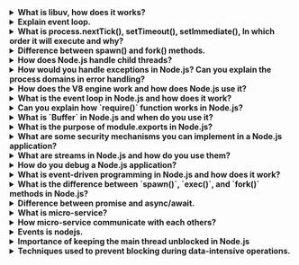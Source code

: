 <details>
<summary><b>What is libuv, how does it works?</b></summary>
libuv is a multi-platform C library that provides support for asynchronous I/O based on event loops. It is an integral part of the Node.js runtime and is responsible for handling I/O operations, timers, networking, and other low-level functionalities.

The library enforces an asynchronous, event-driven style of programming and offers core utilities like timers, non-blocking networking support, asynchronous file system access, child processes and more.

In terms of how it works, libuv uses an event loop to manage I/O operations. The event loop waits for events to occur and then executes the corresponding callbacks. This allows for non-blocking I/O operations and efficient use of system resources.

libuv is used by several software projects including Node.js, Luvit, Julia, uvloop and others.
</details>
<details>
<summary><b>Explain event loop.</b></summary>
The event loop is a programming construct that is used to handle asynchronous events in a non-blocking manner. It is a constantly running process that monitors both the callback queue and the call stack.

When an event occurs, it is added to the callback queue. The event loop then waits until the call stack is empty and places the next function from the callback queue to the call stack. This allows for non-blocking I/O operations and efficient use of system resources.

The event loop is an essential part of JavaScript’s runtime model and is responsible for executing the code, collecting and processing events, and executing queued sub-tasks. It offers some nice properties when reasoning about your program, including the fact that whenever a function runs, it cannot be preempted and will run entirely before any other code runs (and can modify data the function manipulates)
</details>
<details>
<summary><b>What is process.nextTick(), setTimeout(), setImmediate(), In which order it will execute and why?</b></summary>
process.nextTick(), setTimeout(), and setImmediate() are all used to schedule callbacks to be executed at a later time. However, they have different execution orders and use cases.

process.nextTick() is used to schedule a callback to be executed immediately after the current operation completes, but before the event loop continues. It has the highest priority among the three and is executed before any other I/O events or timers.

setTimeout() is used to schedule a callback to be executed after a specified delay in milliseconds. It is added to the timer queue and executed after all I/O events have been processed.

setImmediate() is used to schedule a callback to be executed in the next iteration of the event loop, immediately after I/O events have been processed. It has a lower priority than process.nextTick() but higher than setTimeout().

Therefore, the order of execution would be:

* process.nextTick()
* setImmediate()
* setTimeout()

However, it’s important to note that the exact order of execution can vary depending on the number of callbacks queued up for each method and their respective priorities.
</details>
<details>
<summary><b>Difference between spawn() and fork() methods.</b></summary>
In node.js, spawn() and fork() are two methods used to create child processes. While both methods are used to create child processes, they have different use cases and execution orders.

spawn() is used to initiate a command in a new process. It returns a child process instance that implements the EventEmitter API. Handlers for events can be attached or registered to the child instance created. Some of the events that can be attached or registered on that child instances are disconnect, error, close, and message, etc.

fork() is used to create a new Node.js process and execute a specified module in that process. It is a special case of the spawn() method where the new Node.js process runs the same code as the parent process, but with a different environment.

The main difference between the two methods is that spawn() creates a new process through command rather than running on the same node process, while fork() creates a new V8 instance and runs on the same node process as the parent.

Therefore, if you want to create a new Node.js process that runs the same code as the parent process, but with a different environment, you should use fork(). If you want to initiate a command in a new process, you should use spawn().
</details>

<details>
<summary><b>How does Node.js handle child threads?</b></summary>

Node.js is single-threaded, which means it executes one operation at a time in a single sequence or thread. However, Node.js is built on the V8 JavaScript engine, which is multi-threaded. It uses multiple threads in the background for certain tasks like asynchronous I/O operations, but your JavaScript code runs in a single thread in the event loop.

For CPU-intensive tasks, Node.js provides the `child_process` module that allows you to create new processes. Each child process runs on its own thread and has its own memory space. Here's an example of how you can use the `child_process` module to create a new process:

```js
const { spawn } = require('child_process');
const child = spawn('ls', ['-lh', '/usr']);

child.stdout.on('data', (data) => {
  console.log(`stdout: ${data}`);
});

child.stderr.on('data', (data) => {
  console.error(`stderr: ${data}`);
});

child.on('close', (code) => {
  console.log(`child process exited with code ${code}`);
});
```

In this code, `spawn` creates a new process that runs the `ls -lh /usr` command. The `stdout` and `stderr` events allow you to read data from the child process, and the `close` event is emitted when the child process ends.

In addition, Node.js also provides the `worker_threads` module that allows you to run JavaScript in parallel via threads, each with their own event loop.

Remember, while multi-threading can be powerful, it can also make your code more complex and harder to reason about. It's often better to stick with the single-threaded model unless you have a good reason to use child processes or worker threads.
</details>

<details>
<summary><b>How would you handle exceptions in Node.js? Can you explain the process domains in error handling?</b></summary>

In Node.js, error handling can be done in several ways:

1. **Try/Catch**: This is used for synchronous code. Any errors that are thrown in a try block are immediately caught in the catch block and can be handled there.

```js
try {
  // Code that may throw an error
} catch (error) {
  // Handle the error
}
```

2. **Error-first Callbacks**: This is a common pattern for asynchronous code. The first argument of the callback function is reserved for an error object. If an error occurred, it will be passed as the first argument to the callback.

```js
fs.readFile('/foo.txt', function(err, data) {
  if (err) {
    // Handle the error
  } else {
    // No error occurred, process the data
  }
});
```

3. **Event Listeners**: Certain Node.js objects (called "emitters") emit named events that cause function objects ("listeners") to be called. When an `error` event is emitted, the listeners for that event get called with the error object.

```js
const server = http.createServer();
server.on('error', (error) => {
  // Handle the error
});
```

4. **Promises**: Promises are a pattern that can be used with asynchronous code. They represent a value that may not be available yet. Promises can be in one of three states: pending, fulfilled, or rejected. If a promise is rejected, the error can be handled in a `catch` block.

```js
doSomethingAsync()
  .then(result => {
    // Process the result
  })
  .catch(error => {
    // Handle the error
  });
```

5. **Async/Await**: This is a new pattern for handling asynchronous operations that makes it possible to use try/catch with asynchronous code.

```js
async function foo() {
  try {
    const result = await doSomethingAsync();
    // Process the result
  } catch (error) {
    // Handle the error
  }
}
```

6. **Domains**: Domains are a feature of Node.js that allow you to group different I/O operations together and handle their errors at once. Domains provide a way to handle multiple different I/O operations as a single group. Domains can be used to handle uncaught exceptions and other unexpected errors more gracefully.

```js
const domain = require('domain');
const serverDomain = domain.create();

serverDomain.run(() => {
  // Server logic here
});

serverDomain.on('error', (error) => {
  // Handle the error
});
```

Remember, unhandled errors often result in the Node.js process terminating. Therefore, it's important to handle all errors appropriately in your Node.js applications to ensure they continue running smoothly.
</details>

<details>
<summary><b>How does the V8 engine work and how does Node.js use it?</b></summary>

The V8 engine is a JavaScript engine developed by Google. It's designed to interpret JavaScript code and execute it. Here's a simplified explanation of how it works:

1. **Parsing**: The V8 engine parses the JavaScript code into an Abstract Syntax Tree (AST).
2. **Compilation**: The AST is then converted into bytecode.
3. **Execution**: The bytecode is executed.
4. **Optimization**: While the bytecode is being executed, the V8 engine collects information about the code's execution. This information is used to optimize the code, making it run faster.
5. **Deoptimization**: If the assumptions made during the optimization step are violated, the V8 engine will deoptimize the code, reverting it back to the original bytecode.

As for Node.js, it uses the V8 engine to run JavaScript code. Node.js is essentially a C++ program that embeds the V8 engine. It adds additional features to the V8 engine, such as the ability to perform I/O operations, handle HTTP requests, and more. This allows Node.js to use JavaScript for server-side programming, which was traditionally done with languages like PHP, Python, or Ruby. The V8 engine enables Node.js to execute JavaScript code at high speed, making it suitable for real-time applications.
</details>

<details>
<summary><b>What is the event loop in Node.js and how does it work?</b></summary>

The event loop in Node.js is a mechanism that allows Node.js to perform non-blocking I/O operations, despite JavaScript being single-threaded. It works by offloading operations to the system kernel whenever possible. Here's a simplified explanation of how it works:

1. **Initialization**: When Node.js starts, it initializes the event loop and processes the provided input script, which may make async API calls, schedule timers, or call `process.nextTick()`, then begins processing the event loop.

2. **Phases**: The event loop consists of several phases, each with a FIFO queue of callbacks to execute. When the event loop enters a given phase, it will perform any operations specific to that phase, then execute callbacks in that phase's queue until the queue has been exhausted or the maximum number of callbacks has executed. After that, the event loop will move to the next phase.

3. **Task Execution**: The event loop executes tasks from the event queue only when the call stack is empty, i.e., there is no ongoing task. This allows us to use callbacks and promises.

4. **Task Scheduling**: If an operation is completed, the kernel tells Node.js, and the respective callback assigned to that operation is added to the event queue, which will eventually be executed.

5. **Endless Loop**: The event loop is an endless loop, which waits for tasks, executes them, and then sleeps until it receives more tasks.

This mechanism allows Node.js to handle multiple operations in the background, making it memory efficient and suitable for non-blocking, asynchronous programming.
</details>

<details>
<summary><b>Can you explain how `require()` function works in Node.js?</b></summary>

The `require()` function in Node.js is used to include modules in your application. It's a built-in function that's part of the CommonJS module system. Here's how it works:

1. **Resolving and Loading**: When Node invokes the `require()` function with a file path as its only argument, it decides which module to load. It first tries to load a core module. If the path in the `require()` function begins with `./` or `../`, it will try to load a developer module. If no file is found, it will try to find a folder with `index.js` in it. If the file is still not found, then an error is thrown.

2. **Wrapping**: Once the module is loaded, the module code is wrapped in a special function which gives it a private scope or local scope. This is done to prevent the loaded file from being accessed globally.

3. **Execution**: The code of the module or the code inside the wrapper function is run by the Node.js runtime.

4. **Returning Exports**: The `require()` function returns the exports of the required module. These exports are stored in `module.exports`. If you want to export multiple functions or variables, you can use `exports`.

5. **Caching**: All modules are cached after the first time they are loaded. This means that if you `require()` the same module multiple times, you will get the same result. The code and modules are executed in the first call, and in subsequent calls, results are retrieved from the cache.

Here's an example:

```js
// utils.js
const getFullName = (firstname, lastName) => {
  return `My fullname is ${firstname} ${lastName}`;
};
module.exports = getFullName;

// index.js
const getFullName = require('./utils.js');
console.log(getFullName('John', 'Doe')); // My fullname is John Doe
```

In this example, the `getFullName` function is exported from the `utils.js` module and then included in the `index.js` file using the `require()` function.
</details>

<details>
<summary><b>What is `Buffer` in Node.js and when do you use it?</b></summary>

In Node.js, `Buffer` is a class that is used to handle binary data. It refers to a specific location in memory that temporarily stores binary data. Buffers are similar to arrays, but they only deal with binary data and are not resizable. Each integer in a buffer represents a byte.

Buffers are particularly useful when dealing with TCP streams or performing read-write operations on the file system. This is because JavaScript is great with Unicode-encoded strings, but it does not handle binary data very well. 

Here are some methods to perform operations on Buffer:
- `Buffer.alloc(size)`: Creates a buffer and allocates size to it.
- `Buffer.from(initialization)`: Initializes the buffer with given data.
- `Buffer.write(data)`: Writes the data on the buffer.
- `toString()`: Reads data from the buffer and returns it.
- `Buffer.isBuffer(object)`: Checks whether the object is a buffer or not.
- `Buffer.length`: Returns the length of the buffer.
- `Buffer.copy(buffer,subsection size)`: Copies data from one buffer to another.
- `Buffer.slice(start, end=buffer.length)`: Returns the subsection of data stored in a buffer.
- `Buffer.concat([buffer,buffer])`: Concatenates two buffers.

Here's an example of how to use Buffer in Node.js:

```js
const buffer1 = Buffer.alloc(100);
const buffer2 = new Buffer('GFG');
const buffer3 = Buffer.from([1, 2, 3, 4]);
buffer1.write("Happy Learning");
const a = buffer1.toString('utf-8');
console.log(a); // Happy Learning
console.log(Buffer.isBuffer(buffer1)); // true
console.log(buffer1.length); // 100
const bufferSrc = new Buffer('ABC');
const bufferDest = Buffer.alloc(3);
bufferSrc.copy(bufferDest);
const Data = bufferDest.toString('utf-8');
console.log(Data); // ABC
const bufferOld = new Buffer('GeeksForGeeks');
const bufferNew = bufferOld.slice(0, 4);
console.log(bufferNew.toString()); // Geek
const bufferOne = new Buffer('Happy Learning ');
const bufferTwo = new Buffer('With GFG');
const bufferThree = Buffer.concat([bufferOne, bufferTwo]);
console.log(bufferThree.toString()); // Happy Learning With GFG
```
</details>

<details>
<summary><b>What is the purpose of module.exports in Node.js?</b></summary>

In Node.js, `module.exports` is used to export any literal, function, or object as a module. It defines the values that the module exports. "Exporting" is simply making objects or values available for other modules to import and use. Therefore, we can export any value or function or other object we would like to export by attaching it as a property of the `module.exports` object.

When you declare a `module.exports` object in a file, you specify the values to be exported from that file. When exported, another module can import these values with the `require` global method. Here's an example:

```js
// utility.js
const replaceStr = (str, char, replacer) => {
  const regex = new RegExp(char, "g");
  const replaced = str.replace(regex, replacer);
  return replaced;
};
module.exports = { replaceStr }; // exporting the function

// app.js
const { replaceStr } = require('./utility.js'); // importing the function
console.log(replaceStr("Hello, world!", "world", "Node.js")); // "Hello, Node.js!"
```

In this example, the `replaceStr` function is exported from the `utility.js` module and then included in the `app.js` file using the `require()` function. This allows the `replaceStr` function to be used in `app.js`.
</details>

<details>
<summary><b>What are some security mechanisms you can implement in a Node.js application?</b></summary>

There are several security mechanisms that you can implement in a Node.js application:

1. **Choosing Dependencies**: Be careful when choosing third-party dependencies. Always prefer packages that are actively maintained, have a large number of downloads, and a good reputation in the community.

2. **Managing Access and Content**: Manage the access and content of public and private data stores such as npm and GitHub.

3. **Writing Defensive Code**: Always assume that inputs are malicious. Validate and sanitize all inputs to your application.

4. **Limiting Required Execution Privileges**: Run your application with the least privileges necessary.

5. **Support for Logging and Monitoring**: Implement logging and monitoring to detect and respond to security incidents quickly.

6. **Externalizing Secrets**: Never hard-code sensitive information. Use environment variables or other secure means to store and access sensitive data.

7. **Maintaining a Secure and Up-to-date Foundation**: Regularly update your Node.js version, dependencies, and operating system to the latest stable versions.

8. **Maintaining Individual Modules**: Regularly update and check individual modules for security vulnerabilities.

9. **Use Flat Promise Chains**: Asynchronous callback functions are one of the strongest features of Node.js. However, increasing layers of nesting within callback functions can become a problem. Any multistage process can become nested 10 or more levels deep. This problem is referred to as a "Pyramid of Doom" or "Callback Hell. In such code, the errors and results get lost within the callback. Promises are a good way to write asynchronous code without getting into nested pyramids.

Remember, security is a continuous process and should be incorporated into every stage of application development and deployment.
</details>

<details>
<summary><b>What are streams in Node.js and how do you use them?</b></summary>

Streams are one of the fundamental concepts of Node.js. They are a type of data-handling method and are used to read or write input into output sequentially. Streams are used to handle reading/writing files, network communications, or any kind of end-to-end information exchange in an efficient way.

There are four types of streams in Node.js:
- **Readable**: Streams from which data can be read. Example: `fs.createReadStream()`.
- **Writable**: Streams to which data can be written. Example: `fs.createWriteStream()`.
- **Duplex**: Streams that are both readable and writable. Example: `net.socket`.
- **Transform**: Streams that can modify or transform the data as it is written and read. Example: `zlib.createDeflate()`.

Here's an example of how to use streams in Node.js:

```js
const fs = require('fs');
const readStream = fs.createReadStream('input.txt');
const writeStream = fs.createWriteStream('output.txt');

readStream.on('data', (chunk) => {
  writeStream.write(chunk);
});

readStream.on('end', () => {
  console.log('Finished reading and writing.');
});
```

In this example, a readable stream is created from the file `input.txt` and a writable stream is created for the file `output.txt`. The `data` event is emitted whenever there is data available to read. The `end` event is emitted when there is no more data to read.
</details>

<details>
<summary><b>How do you debug a Node.js application?</b></summary>

Debugging a Node.js application can be done in several ways:

1. **Node.js Inspector**: Node.js has a built-in debugging client. When started with the `--inspect` switch, a Node.js process listens for a debugging client. By default, it will listen at host and port `127.0.0.1:9229`. Each process is also assigned a unique UUID. Inspector clients must know and specify host address, port, and UUID to connect. A full URL will look something like `ws://127.0.0.1:9229/0f2c936f-b1cd-4ac9-aab3-f63b0f33d55e`.

2. **Visual Studio Code**: Visual Studio Code has built-in debugging support for the Node.js runtime. You can use auto attach to debug processes you run in VS Code's integrated terminal. You can also use a launch config to start your program, or attach to a process launched outside of VS Code.

3. **Chrome DevTools**: You can also use Chrome DevTools to debug your Node.js application. Open `chrome://inspect` in a Chromium-based browser. Then, click on the "Open dedicated DevTools for Node" link.

4. **npm debug**: You can use the `debug` module from npm. To install debug, run `npm install debug --save`. Then, in your code, you can require the debug module and use it to log debugging information. For example:
```js
var debug = require('debug')('your module');
debug('msg', 'more details');
```
To start debugging all the application run the following: `DEBUG=* node myApp.js`.

Remember, it's important to understand the security implications of exposing the debugger port on public and private networks.
</details>

<details>
<summary><b>What is event-driven programming in Node.js and how does it work?</b></summary>

Event-driven programming in Node.js is a logical pattern that allows Node.js to handle user interaction, I/O operations, and real-time data processing in a non-blocking manner. This results in enhanced performance and a smoother experience for the user. Here's how it works:

1. **Initialization**: Once a Node.js server starts, it initializes its variables and functions, then waits for an event to occur.

2. **Event Handler**: A callback function, also known as an event handler, is called when an event is triggered. This function is responsible for handling the event.

3. **Event Loop**: An event loop listens for event triggers and calls the corresponding event handler for that event. This loop continues to poll for new events and calls the matching event handlers.

4. **EventEmitter**: The EventEmitter is a Node.js module that allows objects to communicate with one another. Many of Node's built-in modules inherit from EventEmitter. An emitter object emits named events, which trigger listeners that have already been registered.

Here's an example of how to use event-driven programming in Node.js:

```js
const events = require('events');
const eventEmitter = new events.EventEmitter();

const connectHandler = function connected() {
  console.log('Connection established.');
  eventEmitter.emit('data_received');
}

eventEmitter.on('connection', connectHandler);

eventEmitter.on('data_received', function() {
  console.log('Data Transfer Successful.');
});

eventEmitter.emit('connection');

console.log("Finish");
```

In this example, the handler named `connectHandler` is bound with the event `connection`. The callback function is triggered when the event is emitted. This allows Node.js to handle real-time data in a highly efficient manner.
</details>

<details>
<summary><b>What is the difference between `spawn()`, `exec()`, and `fork()` methods in Node.js?</b></summary>

In Node.js, `spawn()`, `exec()`, and `fork()` are methods provided by the `child_process` module to create new child processes. Here's how they differ:

1. **spawn()**: The `spawn()` method launches a new process with a given command. It returns a stream with `data`, `error` and `end` events¹. This method is best suited for processes that produce large amounts of data and can be used to read or write data sequentially.

2. **exec()**: The `exec()` method is similar to `spawn()`, but it runs a shell command in a new process. It buffers the command's generated output and passes the whole output value to a callback function (if one was provided) or returns a promise if no callback was provided. This method is best suited for processes that produce a limited amount of data.

3. **fork()**: The `fork()` method is a special case of `spawn()` that creates a new instance of the V8 engine. It creates a new Node.js process and invokes a specified module with an IPC communication channel established that allows sending messages between parent and child.

Remember, the choice between `spawn()`, `exec()`, and `fork()` depends on the specific needs of your application.
</details>

<details>
<summary><b>Difference between promise and async/await.</b></summary>

In JavaScript, **Promises** and **async/await** are both used to handle asynchronous operations. Promises are a pattern for handling async operations, while async/await is a syntax sugar built on top of Promises to make it easier to handle async operations. 

Promises are objects that represent the eventual completion (or failure) of an asynchronous operation and allow you to handle the result of that operation when it's ready. Promises have three states: `pending`, `fulfilled`, and `rejected`. You can use `.then()` method to handle a fulfilled promise and `.catch()` method to handle a rejected promise. 

Async/await is used to work with Promises in asynchronous functions. It is basically syntactic sugar for Promises and makes asynchronous code look more like synchronous/procedural code, which is easier to understand. The `await` keyword can only be used in async functions. It is used for calling an async function and waits for it to resolve or reject. `await` blocks the execution of the code within the async function in which it is located.

Here's a summary of the differences between Promises and async/await:

| **Promises** | **Async/Await** |
|--------------|-----------------|
| A pattern for handling async operations | Syntactic sugar built on top of Promises |
| Uses `.then()` method to handle a fulfilled promise and `.catch()` method to handle a rejected promise | Uses `try` block for a successfully resolved promise and `catch` block for a rejected promise |
| Can be used with any function that returns a Promise | Can only be used with functions that return Promises |
| Can be difficult to read and understand | Makes asynchronous code look more like synchronous/procedural code, which is easier to understand |
</details>
<details>
<summary><b>What is micro-service?</b></summary>

In the field of software application development, **microservices** are a form of service-oriented architecture that involves building a single application with lightweight protocols by interconnecting small services. 

**Node.js** is a popular choice for developing microservices because it uses an event-driven architecture and enables efficient, real-time application development. 

Here are some benefits of using microservices with Node.js:

- Scalability: Microservices allow you to scale only what is required, saving time and effort and, as a result, money.
- Modularity: The integration of smaller services improves the modularity of the single monolithic app.
- Flexibility: Microservices are loosely coupled, also referred to as distributed applications. A fault in one component won’t affect the functionality of the entire software product.
</details>
<details>
<summary><b>How micro-service communicate with each others?</b></summary>

In a microservice architecture, communication between services is made possible through an inter-service communication protocol like HTTP (s), gRPC, or message brokers.

Node.js provides easy and fast integration with most of the latest message brokers such as RabbitMQ and Kafka. Microservices can communicate with each other via various communication mechanisms. We can use either a synchronous, request-response-based communication strategy or an asynchronous, event-based communication strategy for inter-microservice communication.

For synchronous requests, we can use a proxy such as Nginx, Amazon API Gateway, etc.

For asynchronous requests, we can use queues such as RabbitMQ, Amazon SQS, etc4.
</details>
<details>
<summary><b>Events is nodejs.</b></summary>
Node.js is a JavaScript runtime that is designed to be event-driven. In Node.js, every action on a computer is an event, such as when a connection is made or a file is opened. Objects in Node.js can fire events, and the events module in Node.js allows you to create, fire, and listen for your own events.

For example, you can create an EventEmitter object and assign event handlers to your own events with it. When a specific event is fired, the assigned event handler function will be executed.

Here’s an example of how to use the events module in Node.js:

```js
// Import the events module
var events = require('events');

// Create an EventEmitter object
var eventEmitter = new events.EventEmitter();

// Create an event handler function
var myEventHandler = function() {
  console.log('Hello World!');
}

// Assign the event handler function to an event
eventEmitter.on('hello', myEventHandler);

// Fire the 'hello' event
eventEmitter.emit('hello');
```
When you run this code, it will output Hello World! to the console because the myEventHandler function was executed when the hello event was fired.
</details>

<details>
<summary><b>Importance of keeping the main thread unblocked in Node.js</b></summary>
Node.js uses an event-driven architecture, which means that it handles events (such as user requests, network responses, timers, etc.) by executing callbacks (functions that are registered to handle those events). Node.js also has a worker pool, which is a collection of threads that can perform CPU-intensive tasks (such as file I/O, database queries, etc.) without blocking the main thread (the event loop).

Keeping the main thread unblocked is important for several reasons:

- Performance: If the main thread is blocked by a long-running operation, it cannot process other events or tasks from other clients. This reduces the throughput and scalability of your server.
- Security: If the main thread is blocked by a malicious input or a bug in your code, it cannot respond to other clients or handle errors properly. This could lead to denial of service attacks or unexpected behavior.
- Responsiveness: If the main thread is blocked by a slow operation, it delays the response time for your clients. This could affect user satisfaction and retention.

</details>


<details>
<summary><b>Techniques used to prevent blocking during data-intensive operations.</b></summary>
Techniques to prevent blocking during data-intensive operations in Node.js. Blocking is a situation where a thread or a process is unable to continue its execution until another thread or process finishes its work. Blocking can reduce the performance and scalability of your Node.js application, as well as expose it to security risks.

There are several techniques that you can use to prevent blocking during data-intensive operations in Node.js, such as:

- Use asynchronous and non-blocking methods: Instead of using synchronous methods (such as fs.readFileSync()) that block the main thread until they finish, use asynchronous methods (such as fs.readFile()) that return immediately and register callbacks to handle the results when they are ready. You can also use promises or async/await syntax to make your code more readable and concise.
- Use worker threads: Instead of using a single worker pool thread for all CPU-intensive tasks, you can create multiple worker threads using libraries such as child_process or cluster. Each worker thread can run a separate process with its own memory space and context. This way, you can avoid blocking the main thread and improve performance and security.
- Use web workers: Web workers are a feature of modern browsers that allow you to run JavaScript code in a separate thread from the main UI thread. You can use web workers to perform CPU-intensive tasks without blocking the browser or affecting user interaction. You can communicate between web workers and the main thread using messages or shared objects.

Example, let's consider an e-commerce project where we have to handle a large number of product images. These images need to be processed (resized, compressed, etc.) before they can be displayed on the website. This is a CPU-intensive task and if done on the main thread, it can block the server from handling other requests, leading to poor performance.

To prevent this, we can use worker threads in Node.js. Here's a simplified example:

```javascript
const { Worker, isMainThread, parentPort, workerData } = require('worker_threads');
const path = require('path');

if (isMainThread) {
    // This is the main thread. Create a new worker.
    const worker = new Worker(__filename, {
        workerData: {
            imagePath: '/path/to/image.jpg'
        }
    });

    worker.on('message', (message) => {
        console.log(`Image processing complete: ${message}`);
    });

    worker.on('error', (error) => {
        console.error(`Worker error: ${error}`);
    });

    worker.on('exit', (code) => {
        if (code !== 0) {
            console.error(`Worker stopped with exit code ${code}`);
        }
    });
} else {
    // This is a worker thread. Process the image.
    const sharp = require('sharp');  // Sharp is a high-performance image processing library.
    const imagePath = workerData.imagePath;

    sharp(imagePath)
        .resize(300, 300)  // Resize the image to 300x300 pixels.
        .toFile(path.join(path.dirname(imagePath), 'thumbnail.jpg'))  // Save the processed image as 'thumbnail.jpg'.
        .then(() => {
            parentPort.postMessage('Image processed successfully.');
        })
        .catch((error) => {
            throw error;
        });
}
```

In this example, the main thread creates a new worker thread to process the image. The worker thread uses the `sharp` library to resize the image and save it as a new file. Once the image processing is complete, the worker thread sends a message back to the main thread.

This way, the main thread remains free to handle other requests while the image is being processed. This improves the performance and responsiveness of the server, providing a better user experience for the customers of the e-commerce site. 

</details>